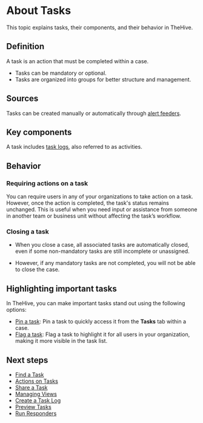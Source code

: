 # About Tasks

This topic explains tasks, their components, and their behavior in TheHive.

## Definition

A task is an action that must be completed within a case.

* Tasks can be mandatory or optional.
* Tasks are organized into groups for better structure and management.

## Sources

Tasks can be created manually or automatically through [alert feeders](../../organization/configure-organization/manage-feeders/about-feeders.md).

## Key components

A task includes [task logs](../tasks/preview-task-details/create-a-task-log.md), also referred to as activities.

## Behavior

### Requiring actions on a task

You can require users in any of your organizations to take action on a task. However, once the action is completed, the task's status remains unchanged. This is useful when you need input or assistance from someone in another team or business unit without affecting the task’s workflow.

### Closing a task

* When you close a case, all associated tasks are automatically closed, even if some non-mandatory tasks are still incomplete or unassigned.

* However, if any mandatory tasks are not completed, you will not be able to close the case.

## Highlighting important tasks

In TheHive, you can make important tasks stand out using the following options:

* [Pin a task](../tasks/preview-task-details/actions.md#unpin): Pin a task to quickly access it from the **Tasks** tab within a case.
* [Flag a task](../tasks/preview-task-details/actions.md#unflag): Flag a task to highlight it for all users in your organization, making it more visible in the task list.

## Next steps

* [Find a Task](../tasks/search-for-tasks/find-a-task.md)
* [Actions on Tasks](../tasks/preview-task-details/actions.md)
* [Share a Task](share-a-task.md)
* [Managing Views](manage-views.md)
* [Create a Task Log](../tasks/preview-task-details/create-a-task-log.md)
* [Preview Tasks](../tasks/preview-task-details/Preview-tasks.md)
* [Run Responders](../tasks/preview-task-details/run-responders.md)
